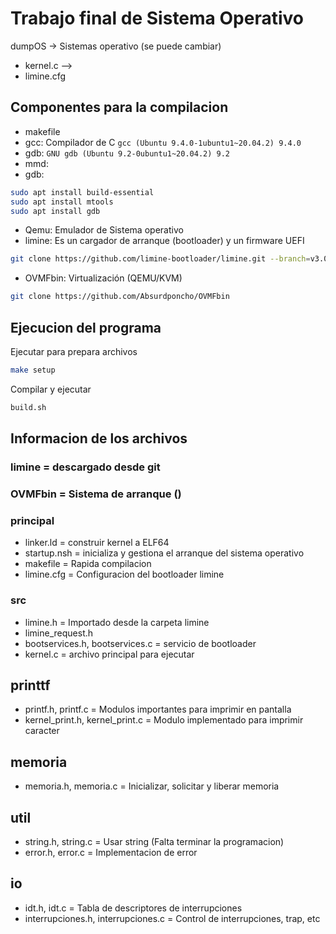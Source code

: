 # Trabajo final de Sistema Operativo
dumpOS -> Sistemas operativo (se puede cambiar)
- kernel.c -->
- limine.cfg 

## Componentes para la compilacion
- makefile
- gcc: Compilador de C `gcc (Ubuntu 9.4.0-1ubuntu1~20.04.2) 9.4.0`
- gdb: `GNU gdb (Ubuntu 9.2-0ubuntu1~20.04.2) 9.2`
- mmd:
- gdb: 
```bash
sudo apt install build-essential
sudo apt install mtools
sudo apt install gdb
```
- Qemu: Emulador de Sistema operativo 
- limine: Es un cargador de arranque (bootloader) y un firmware UEFI 
```bash 
git clone https://github.com/limine-bootloader/limine.git --branch=v3.0-branch-binary --depth=1
```
- OVMFbin: Virtualización (QEMU/KVM)
```bash 
git clone https://github.com/Absurdponcho/OVMFbin
```
## Ejecucion del programa
Ejecutar para prepara archivos 
```bash 
make setup 
```
Compilar y ejecutar
```bash
build.sh
```

## Informacion de los archivos

### limine = descargado desde git 
### OVMFbin = Sistema de arranque ()
### principal
- linker.ld = construir kernel a ELF64 
- startup.nsh = inicializa y gestiona el arranque del sistema operativo
- makefile = Rapida compilacion 
- limine.cfg = Configuracion del bootloader limine
### src 
- limine.h = Importado desde la carpeta limine 
- limine_request.h  
- bootservices.h, bootservices.c  = servicio de bootloader 
- kernel.c = archivo principal para ejecutar
## printtf 
- printf.h, printf.c = Modulos importantes para imprimir en pantalla
- kernel_print.h, kernel_print.c = Modulo implementado para imprimir caracter
## memoria
- memoria.h, memoria.c = Inicializar, solicitar y liberar memoria 
## util
- string.h, string.c = Usar string (Falta terminar la programacion)
- error.h, error.c = Implementacion de error 
## io
- idt.h, idt.c = Tabla de descriptores de interrupciones
- interrupciones.h, interrupciones.c = Control de interrupciones, trap, etc